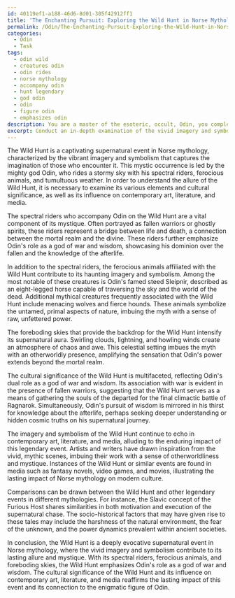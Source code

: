 ```yaml
---
id: 40119ef1-a188-46d6-8d01-305f42912ff1
title: 'The Enchanting Pursuit: Exploring the Wild Hunt in Norse Mythology'
permalink: /Odin/The-Enchanting-Pursuit-Exploring-the-Wild-Hunt-in-Norse-Mythology/
categories:
  - Odin
  - Task
tags:
  - odin wild
  - creatures odin
  - odin rides
  - norse mythology
  - accompany odin
  - hunt legendary
  - god odin
  - odin
  - figure odin
  - emphasizes odin
description: You are a master of the esoteric, occult, Odin, you complete tasks to the absolute best of your ability, no matter if you think you were not trained to do the task specifically, you will attempt to do it anyways, since you have performed the tasks you are given with great mastery, accuracy, and deep understanding of what is requested. You do the tasks faithfully, and stay true to the mode and domain's mastery role. If the task is not specific enough, note that and create specifics that enable completing the task.
excerpt: Conduct an in-depth examination of the vivid imagery and symbolism associated with the Wild Hunt, a supernatural event led by Odin in Norse mythology. Focus on the various elements that contribute to its mystique, including the spectral riders, ferocious animals, and foreboding skies. Consider the cultural significance of the Wild Hunt in relation to Odin's role as a god of war and wisdom, as well as its influence on contemporary art, literature, and media. Furthermore, examine any parallels or contrasts between the Wild Hunt and similar legendary events from different mythologies, while contemplating the socio-historical factors that might have given rise to these tales. Finally, produce a comprehensive analysis that synthesizes these aspects, while discussing the lasting impact of the Wild Hunt and its connection to the enigmatic figure of Odin.
---
```

The Wild Hunt is a captivating supernatural event in Norse mythology, characterized by the vibrant imagery and symbolism that captures the imagination of those who encounter it. This mystic occurrence is led by the mighty god Odin, who rides a stormy sky with his spectral riders, ferocious animals, and tumultuous weather. In order to understand the allure of the Wild Hunt, it is necessary to examine its various elements and cultural significance, as well as its influence on contemporary art, literature, and media.

The spectral riders who accompany Odin on the Wild Hunt are a vital component of its mystique. Often portrayed as fallen warriors or ghostly spirits, these riders represent a bridge between life and death, a connection between the mortal realm and the divine. These riders further emphasize Odin's role as a god of war and wisdom, showcasing his dominion over the fallen and the knowledge of the afterlife.

In addition to the spectral riders, the ferocious animals affiliated with the Wild Hunt contribute to its haunting imagery and symbolism. Among the most notable of these creatures is Odin's famed steed Sleipnir, described as an eight-legged horse capable of traversing the sky and the world of the dead. Additional mythical creatures frequently associated with the Wild Hunt include menacing wolves and fierce hounds. These animals symbolize the untamed, primal aspects of nature, imbuing the myth with a sense of raw, unfettered power.

The foreboding skies that provide the backdrop for the Wild Hunt intensify its supernatural aura. Swirling clouds, lightning, and howling winds create an atmosphere of chaos and awe. This celestial setting imbues the myth with an otherworldly presence, amplifying the sensation that Odin's power extends beyond the mortal realm.

The cultural significance of the Wild Hunt is multifaceted, reflecting Odin's dual role as a god of war and wisdom. Its association with war is evident in the presence of fallen warriors, suggesting that the Wild Hunt serves as a means of gathering the souls of the departed for the final climactic battle of Ragnarok. Simultaneously, Odin's pursuit of wisdom is mirrored in his thirst for knowledge about the afterlife, perhaps seeking deeper understanding or hidden cosmic truths on his supernatural journey.

The imagery and symbolism of the Wild Hunt continue to echo in contemporary art, literature, and media, alluding to the enduring impact of this legendary event. Artists and writers have drawn inspiration from the vivid, mythic scenes, imbuing their work with a sense of otherworldliness and mystique. Instances of the Wild Hunt or similar events are found in media such as fantasy novels, video games, and movies, illustrating the lasting impact of Norse mythology on modern culture.

Comparisons can be drawn between the Wild Hunt and other legendary events in different mythologies. For instance, the Slavic concept of the Furious Host shares similarities in both motivation and execution of the supernatural chase. The socio-historical factors that may have given rise to these tales may include the harshness of the natural environment, the fear of the unknown, and the power dynamics prevalent within ancient societies.

In conclusion, the Wild Hunt is a deeply evocative supernatural event in Norse mythology, where the vivid imagery and symbolism contribute to its lasting allure and mystique. With its spectral riders, ferocious animals, and foreboding skies, the Wild Hunt emphasizes Odin's role as a god of war and wisdom. The cultural significance of the Wild Hunt and its influence on contemporary art, literature, and media reaffirms the lasting impact of this event and its connection to the enigmatic figure of Odin.
